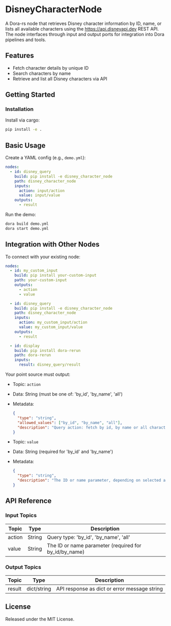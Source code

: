 # DisneyCharacterNode

A Dora-rs node that retrieves Disney character information by ID, name, or lists all available characters using the https://api.disneyapi.dev REST API. The node interfaces through input and output ports for integration into Dora pipelines and tools.

## Features
- Fetch character details by unique ID
- Search characters by name
- Retrieve and list all Disney characters via API

## Getting Started

### Installation
Install via cargo:
```bash
pip install -e .
```

## Basic Usage

Create a YAML config (e.g., `demo.yml`):

```yaml
nodes:
  - id: disney_query
    build: pip install -e disney_character_node
    path: disney_character_node
    inputs:
      action: input/action
      value: input/value
    outputs:
      - result
```

Run the demo:

```bash
dora build demo.yml
dora start demo.yml
```


## Integration with Other Nodes

To connect with your existing node:

```yaml
nodes:
  - id: my_custom_input
    build: pip install your-custom-input
    path: your-custom-input
    outputs:
      - action
      - value

  - id: disney_query
    build: pip install -e disney_character_node
    path: disney_character_node
    inputs:
      action: my_custom_input/action
      value: my_custom_input/value
    outputs:
      - result

  - id: display
    build: pip install dora-rerun
    path: dora-rerun
    inputs:
      result: disney_query/result
```

Your point source must output:

* Topic: `action`
* Data: String (must be one of: 'by_id', 'by_name', 'all')
* Metadata:

  ```json
  {
    "type": "string",
    "allowed_values": ["by_id", "by_name", "all"],
    "description": "Query action: fetch by id, by name or all characters"
  }
  ```

* Topic: `value`
* Data: String (required for 'by_id' and 'by_name')
* Metadata:
  ```json
  {
    "type": "string",
    "description": "The ID or name parameter, depending on selected action"
  }
  ```

## API Reference

### Input Topics

| Topic   | Type   | Description                                              |
| ------- | ------ | ------------------------------------------------------- |
| action  | String | Query type: 'by_id', 'by_name', 'all'                   |
| value   | String | The ID or name parameter (required for by_id/by_name)   |

### Output Topics

| Topic  | Type       | Description                                   |
| ------ | ---------- | --------------------------------------------- |
| result | dict/string | API response as dict or error message string  |


## License

Released under the MIT License.
